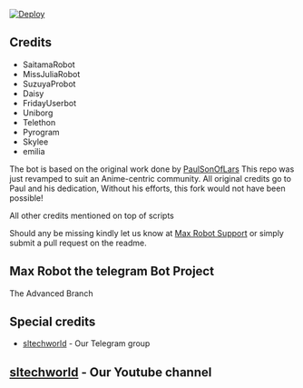 

[![Deploy](https://www.herokucdn.com/deploy/button.svg)](https://heroku.com/deploy?template=https://github.com/parkseojoon2005/Max-Robot/tree/aurora.git)



## Credits

 - SaitamaRobot
 - MissJuliaRobot
 - SuzuyaProbot
 - Daisy
 - FridayUserbot
 - Uniborg
 - Telethon
 - Pyrogram
 - Skylee
 - emilia


The bot is based on the original work done by [PaulSonOfLars](https://github.com/PaulSonOfLars)
This repo was just revamped to suit an Anime-centric community. All original credits go to Paul and his dedication, Without his efforts, this fork would not have been possible!

All other credits mentioned on top of scripts

Should any be missing kindly let us know at [Max Robot Support](https://t.me/SL_Tech_Worldchat) or simply submit a pull request on the readme.

## Max Robot the telegram Bot Project
The Advanced Branch 

## Special credits
- [sltechworld](https://t.me/SL_Tech_Worldchat) - Our Telegram group

## [sltechworld](https://www.youtube.com/channel/UCLziWEeJ-VZuUnZaFUIYTOA?sub_confirmation=1) - Our Youtube channel
